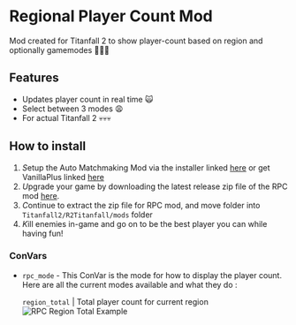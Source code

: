 # Regional Player Count Mod
Mod created for Titanfall 2 to show player-count based on region and optionally gamemodes 🥵💦💦

## Features
- Updates player count in real time 🙀
- Select between 3 modes 😩
- For actual Titanfall 2 💀💀💀

## How to install
1. *S*etup the Auto Matchmaking Mod via the installer linked [here](https://github.com/Titanfall2-T/AutoMatchmakingMod/releases/latest) or get VanillaPlus linked [here](https://northstar.thunderstore.io/package/NanohmProtogen/VanillaPlus/)
2. *U*pgrade your game by downloading the latest release zip file of the RPC mod [here](https://github.com/Titanfall2-T/Regional-Player-Count/releases/latest).
3. *C*ontinue to extract the zip file for RPC mod, and move folder into `Titanfall2/R2Titanfall/mods` folder
4. *K*ill enemies in-game and go on to be the best player you can while having fun!

### ConVars

- `rpc_mode` - This ConVar is the mode for how to display the player count. Here are all the current modes available and what they do : 

    `region_total` | Total player count for current region
    ![RPC Region Total Example](/images/RPC_region_total_example.png)
